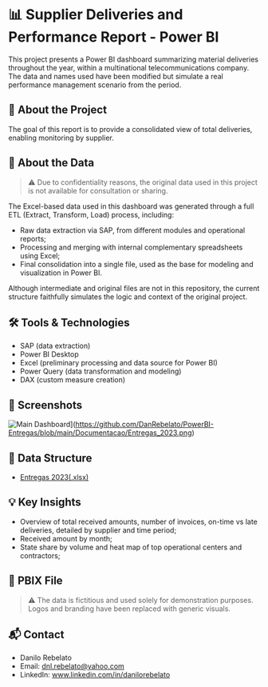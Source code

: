 # 📊 Supplier Deliveries and Performance Report - Power BI

This project presents a Power BI dashboard summarizing material deliveries throughout the year, within a multinational telecommunications company.  
The data and names used have been modified but simulate a real performance management scenario from the period.

## 🧩 About the Project

The goal of this report is to provide a consolidated view of total deliveries, enabling monitoring by supplier.

## 🧩 About the Data

> ⚠️ Due to confidentiality reasons, the original data used in this project is not available for consultation or sharing.

The Excel-based data used in this dashboard was generated through a full ETL (Extract, Transform, Load) process, including:

- Raw data extraction via SAP, from different modules and operational reports;  
- Processing and merging with internal complementary spreadsheets using Excel;  
- Final consolidation into a single file, used as the base for modeling and visualization in Power BI.

Although intermediate and original files are not in this repository, the current structure faithfully simulates the logic and context of the original project.

## 🛠️ Tools & Technologies

- SAP (data extraction)  
- Power BI Desktop  
- Excel (preliminary processing and data source for Power BI)  
- Power Query (data transformation and modeling)  
- DAX (custom measure creation)

## 📸 Screenshots

![Main Dashboard]([images/dashboard_principal.png)](https://github.com/DanRebelato/PowerBI-Entregas/blob/main/Documentacao/Entregas_2023.png)

## 📁 Data Structure

- [Entregas 2023(.xlsx)](https://github.com/DanRebelato/PowerBI-Entregas/raw/refs/heads/main/Documentacao/Base%20Entregas.xlsx)

## 💡 Key Insights

- Overview of total received amounts, number of invoices, on-time vs late deliveries, detailed by supplier and time period;  
- Received amount by month;  
- State share by volume and heat map of top operational centers and contractors;

## 📂 PBIX File

> ⚠️ The data is fictitious and used solely for demonstration purposes. Logos and branding have been replaced with generic visuals.

## 📬 Contact

- Danilo Rebelato 
- Email: dnl.rebelato@yahoo.com
- LinkedIn: www.linkedin.com/in/danilorebelato

